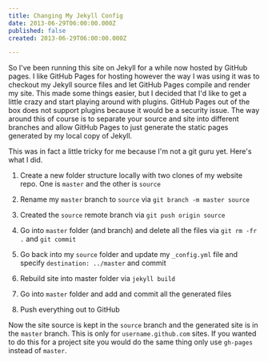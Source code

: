```yaml
---
title: Changing My Jekyll Config
date: 2013-06-29T06:00:00.000Z
published: false
created: 2013-06-29T06:00:00.000Z

---
```


So I've been running this site on Jekyll for a while now hosted by GitHub pages.  I like GitHub Pages for hosting however the way I was using it was to checkout my Jekyll source files and let GitHub Pages compile and render my site.  This made some things easier, but I decided that I'd like to get a little crazy and start playing around with plugins.  GitHub Pages out of the box does not support plugins because it would be a security issue.  The way around this of course is to separate your source and site into different branches and allow GitHub Pages to just generate the static pages generated by my local copy of Jekyll.

This was in fact a little tricky for me because I'm not a git guru yet.  Here's what I did.

1. Create a new folder structure locally with two clones of my website repo.  One is `master` and the other is `source`

2. Rename my `master` branch to `source` via `git branch -m master source`

3. Created the `source` remote branch via `git push origin source`

4. Go into `master` folder (and branch) and delete all the files via `git rm -fr .` and `git commit`

5. Go back into my `source` folder and update my `_config.yml` file and specify `destination: ../master` and commit

6. Rebuild site into master folder via `jekyll build`

7. Go into `master` folder and add and commit all the generated files

8. Push everything out to GitHub

Now the site source is kept in the `source` branch and the generated site is in the `master` branch.  This is only for `username.github.com` sites. If you wanted to do this for a project site you would do the same thing only use `gh-pages` instead of `master`.

